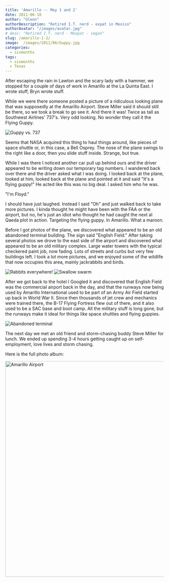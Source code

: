 ```yaml
---
title: 'Amarillo -- May 1 and 2'
date: 2011-06-10
author: "Glenn"
authorDescription: "Retired I.T. nerd - expat in Mexico"
authorAvatar: "/images/avatar.jpg"
# desc: "Retired I.T. nerd - Mexpat - vegan"
slug: /amarillo-1-2/
image:  /images/2011/06/Guppy.jpg
categories:
  - sixmonths
tags:
  - sixmonths
  - Texas
---
```

After escaping the rain in Lawton and the scary lady with a hammer, we stopped for a couple of days of work in Amarillo at the La Quinta East. I wrote stuff, Bryn wrote stuff.

While we were there someone posted a picture of a ridiculous looking plane that was supposedly at the Amarillo Airport. Steve Miller said it should still be there, so we took a break to go see it. And there it was! Twice as tall as Southwest Airlines' 737's. Very odd looking. No wonder they call it the Flying Guppy.

![Guppy vs. 737](https://live.staticflickr.com/3340/5692525260_597b66b152_b.jpg)

Seems that NASA acquired this thing to haul things around, like pieces of space shuttle or, in this case, a Bell Osprey. The nose of the plane swings to the right like a door, then you slide stuff inside. Strange, but true.

While I was there I noticed another car pull up behind ours and the driver appeared to be writing down our temporary tag numbers. I wandered back over there and the driver asked what I was doing. I looked back at the plane, looked at him, looked back at the plane and pointed at it and said "It's a flying guppy!" He acted like this was no big deal. I asked him who he was.

"I'm Floyd."

I should have just laughed. Instead I said "Oh" and just walked back to take more pictures. I kinda thought he might have been with the FAA or the airport, but no, he's just an idiot who thought he had caught the next al Qaeda plot in action. Targeting the flying guppy. In Amarillo. What a maroon.

Before I got photos of the plane, we discovered what appeared to be an old abandoned terminal building. The sign said "English Field." After taking several photos we drove to the east side of the airport and discovered what appeared to be an old military complex. Large water towers with the typical checkered paint job, now fading. Lots of streets and curbs but very few buildings left. I took a lot more pictures, and we enjoyed some of the wildlife that now occupies this area, mainly jackrabbits and birds.

![Rabbits everywhere!](https://live.staticflickr.com/3389/5692527270_695d2b6965_b.jpg)
![Swallow swarm](https://live.staticflickr.com/3327/5691960171_e5d10bc320_b.jpg)

After we got back to the hotel I Googled it and discovered that English Field was the commercial airport back in the day, and that the runways now being used by Amarillo International used to be part of an Army Air Field started up back in World War II. Since then thousands of jet crew and mechanics were trained there, the B-17 Flying Fortress flew out of there, and it also used to be a SAC base and boot camp. All the military stuff is long gone, but the runways make it ideal for things like space shuttles and flying guppies.

![Abandoned terminal](https://live.staticflickr.com/2023/5692524184_312d25a333_b.jpg)

The next day we met an old friend and storm-chasing buddy Steve Miller for lunch. We ended up spending 3-4 hours getting caught up on self-employment, love lives and storm chasing.

Here is the full photo album:

<a data-flickr-embed="true"  href="https://www.flickr.com/photos/vagabondians/albums/72157626533195207" title="Amarillo Airport"><img src="https://live.staticflickr.com/3340/5692525260_597b66b152_b.jpg" width="1024" height="683" alt="Amarillo Airport"></a><script async src="//embedr.flickr.com/assets/client-code.js" charset="utf-8"></script>